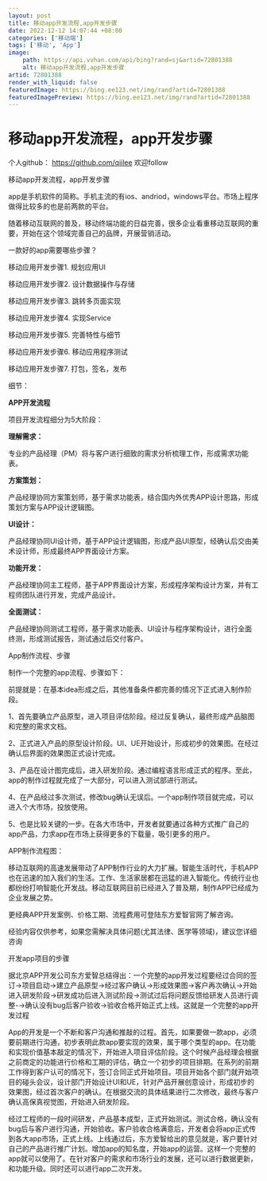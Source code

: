 ```yaml
---
layout: post
title: 移动app开发流程,app开发步骤
date: 2022-12-12 14:07:44 +08:00
categories: ['移动端']
tags: ['移动', 'App']
image:
    path: https://api.vvhan.com/api/bing?rand=sj&artid=72801388
    alt: 移动app开发流程,app开发步骤
artid: 72801388
render_with_liquid: false
featuredImage: https://bing.ee123.net/img/rand?artid=72801388
featuredImagePreview: https://bing.ee123.net/img/rand?artid=72801388
---
```


# 移动app开发流程，app开发步骤

个人github：
<https://github.com/qiilee>
欢迎follow

移动app开发流程，app开发步骤

app是手机软件的简称。手机主流的有ios、andriod，windows平台。市场上程序做得比较多的也是前两款的平台。

随着移动互联网的普及，移动终端功能的日益完善，很多企业看重移动互联网的重要，开始在这个领域完善自己的品牌，开展营销活动。

一款好的app需要哪些步骤？

移动应用开发步骤1. 规划应用UI

移动应用开发步骤2. 设计数据操作与存储

移动应用开发步骤3. 跳转多页面实现

移动应用开发步骤4. 实现Service

移动应用开发步骤5. 完善特性与细节

移动应用开发步骤6. 移动应用程序测试

移动应用开发步骤7. 打包，签名，发布

细节：

**APP开发流程**

项目开发流程细分为5大阶段：

**理解需求：**

专业的产品经理（PM）将与客户进行细致的需求分析梳理工作，形成需求功能表。

**方案策划：**

产品经理协同方案策划师，基于需求功能表，结合国内外优秀APP设计思路，形成策划方案与APP设计逻辑图。

**UI设计：**

产品经理协同UI设计师，基于APP设计逻辑图，形成产品UI原型，经确认后交由美术设计师，形成最终APP界面设计方案。

**功能开发：**

产品经理协同主工程师，基于APP界面设计方案，形成程序架构设计方案，并有工程师团队进行开发，完成产品设计。

**全面测试：**

产品经理协同测试工程师，基于需求功能表、UI设计与程序架构设计，进行全面终测，形成测试报告，测试通过后交付客户。

App制作流程、步骤

制作一个完整的app流程、步骤如下：

前提就是：在基本idea形成之后，其他准备条件都完善的情况下正式进入制作阶段。

1、首先要确立产品原型，进入项目评估阶段。经过反复确认，最终形成产品脑图和完整的需求文档。

2、正式进入产品的原型设计阶段。UI、UE开始设计，形成初步的效果图。在经过确认后界面的效果图正式设计完成。

3、产品在设计图完成后，进入研发阶段。通过编程语言形成正式的程序。至此，app的制作过程就完成了一大部分，可以进入测试部进行测试。

4、在产品经过多次测试，修改bug确认无误后。一个app制作项目就完成，可以进入个大市场，投放使用。

5、也是比较关键的一步。在各大市场中，开发者就要通过各种方式推广自己的app产品，力求app在市场上获得更多的下载量，吸引更多的用户。

APP制作流程图：

移动互联网的高速发展带动了APP制作行业的大力扩展。智能生活时代，手机APP也在迅速的加入我们的生活。工作、生活家居都在迅猛的进入智能化。传统行业也都纷纷打响智能化开发战。移动互联网目前已经进入了普及期，制作APP已经成为企业发展之势。

更经典APP开发案例、价格工期、流程费用可登陆东方爱智官网了解咨询。

经验内容仅供参考，如果您需解决具体问题(尤其法律、医学等领域)，建议您详细咨询

开发app项目的步骤

据北京APP开发公司东方爱智总结得出：一个完整的app开发过程要经过合同的签订→项目启动→建立产品原型→经过客户确认→形成效果图→客户再次确认→开始进入研发阶段→研发成功后进入测试阶段→测试过后将问题反馈给研发人员进行调整-→确认没有bug后客户验收→验收合格开始正式上线。这就是一个完整的app开发过程

App的开发是一个不断和客户沟通和推敲的过程。首先，如果要做一款app，必须要前期进行沟通，初步表明此款app要实现的效果，属于哪个类型的app。在功能和实现价值基本敲定的情况下，开始进入项目评估阶段。这个时候产品经理会根据之前商定的功能进行价格和工期的评估，确立一个初步的项目排期。在系列的前期工作得到客户认可的情况下，签订合同正式开始项目。项目开始各个部门就开始项目的碰头会议，设计部门开始设计UI和UE，针对产品开展创意设计，形成初步的效果图，经过首次客户的确认。在根据交流的具体结果进行二次修改，最终与客户确认高保真视觉图，开始进入研发阶段。

经过工程师的一段时间研发，产品基本成型，正式开始测试。测试合格，确认没有bug后与客户进行沟通，开始验收。客户验收合格满意后，开发者会将app正式传到各大app市场，正式上线。上线通过后，东方爱智给出的意见就是，客户要针对自己的产品进行推广计划。增加app的知名度，开始app的运营。这样一个完整的app就可以使用了。在针对客户的需求和市场行业的发展，还可以进行数据更新，和功能升级。同时还可以进行app二次开发。